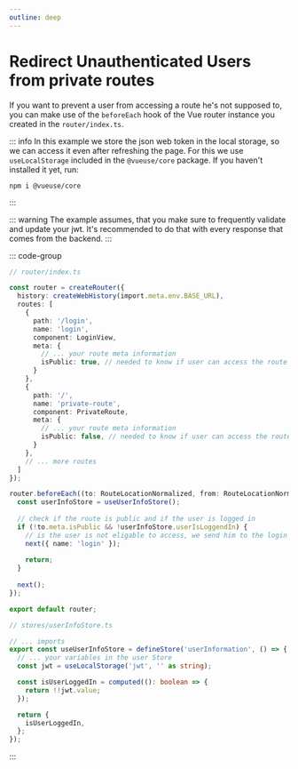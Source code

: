 ```yaml
---
outline: deep
---
```


# Redirect Unauthenticated Users from private routes

If you want to prevent a user from accessing a route he's not supposed to, you can make use of the 
`beforeEach` hook of the Vue router instance you created in the `router/index.ts`.

::: info
In this example we store the json web token in the local storage, so we can access it even after
refreshing the page. For this we use `useLocalStorage` included in the `@vueuse/core` package. If you
haven't installed it yet, run:
```console
npm i @vueuse/core
```
:::

::: warning
The example assumes, that you make sure to frequently validate and update your jwt. It's recommended to do that with
every response that comes from the backend.
:::

::: code-group
```typescript {26-38} [router/index.ts]
// router/index.ts

const router = createRouter({
  history: createWebHistory(import.meta.env.BASE_URL),
  routes: [
    {
      path: '/login',
      name: 'login',
      component: LoginView,
      meta: {
        // ... your route meta information
        isPublic: true, // needed to know if user can access the route if hes not logged in // [!code ++]
      }
    },
    {
      path: '/',
      name: 'private-route',
      component: PrivateRoute,
      meta: {
        // ... your route meta information
        isPublic: false, // needed to know if user can access the route if hes not logged in  // [!code ++]
      }
    },
    // ... more routes
  ]
});

router.beforeEach((to: RouteLocationNormalized, from: RouteLocationNormalized, next: NavigationGuardNext) => {
  const userInfoStore = useUserInfoStore();
  
  // check if the route is public and if the user is logged in
  if (!to.meta.isPublic && !userInfoStore.userIsLoggendIn) {
    // is the user is not eligable to access, we send him to the login page
    next({ name: 'login' });
    
    return;
  }
  
  next();
});

export default router;
```

```typescript [stores/userInfoStore.ts]
// stores/userInfoStore.ts

// ... imports
export const useUserInfoStore = defineStore('userInformation', () => {
  // ... your variables in the user Store
  const jwt = useLocalStorage('jwt', '' as string);

  const isUserLoggedIn = computed((): boolean => {
    return !!jwt.value;
  });

  return {
    isUserLoggedIn,
  };
});

```
:::